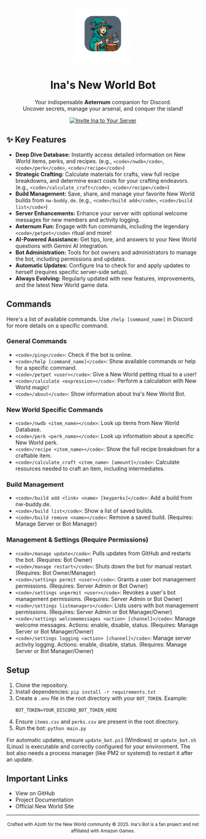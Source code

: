 <p align="center">
  <a href="https://github.com/involvex/ina-discord-bot-">
    <img src="docs/src/images/logo.png" alt="Ina's New World Bot Logo" width="150"/>
  </a>
</p>

<h1 align="center">Ina's New World Bot</h1>

<p align="center">
  Your indispensable <strong>Aeternum</strong> companion for Discord.<br>
  Uncover secrets, manage your arsenal, and conquer the island!
</p>

<p align="center">
  <a href="https://discord.com/oauth2/authorize?client_id=1368579444209352754&scope=bot+applications.commands&permissions=8" target="_blank" rel="noopener">
    <img src="https://img.shields.io/badge/%F0%9F%A4%96%20Invite%20Ina%20to%20Your%20Server-3A6EA5?style=for-the-badge&logo=discord&logoColor=white" alt="Invite Ina to Your Server">
  </a>
</p>

## ✨ Key Features

*   **Deep Dive Database:** Instantly access detailed information on New World items, perks, and recipes. (e.g., `<code>/nwdb</code>`, `<code>/perk</code>`, `<code>/recipe</code>`)
*   **Strategic Crafting:** Calculate materials for crafts, view full recipe breakdowns, and determine exact costs for your crafting endeavors. (e.g., `<code>/calculate_craft</code>`, `<code>/recipe</code>`)
*   **Build Management:** Save, share, and manage your favorite New World builds from `nw-buddy.de`. (e.g., `<code>/build add</code>`, `<code>/build list</code>`)
*   **Server Enhancements:** Enhance your server with optional welcome messages for new members and activity logging.
*   **Aeternum Fun:** Engage with fun commands, including the legendary `<code>/petpet</code>` ritual and more!
*   **AI-Powered Assistance:** Get tips, lore, and answers to your New World questions with Gemini AI integration.
*   **Bot Administration:** Tools for bot owners and administrators to manage the bot, including permissions and updates.
*   **Automatic Updates:** Configure Ina to check for and apply updates to herself (requires specific server-side setup).
*   **Always Evolving:** Regularly updated with new features, improvements, and the latest New World game data.

## Commands

Here's a list of available commands. Use `/help [command_name]` in Discord for more details on a specific command.

### General Commands
*   `<code>/ping</code>`: Check if the bot is online.
*   `<code>/help [command_name]</code>`: Show available commands or help for a specific command.
*   `<code>/petpet <user></code>`: Give a New World petting ritual to a user!
*   `<code>/calculate <expression></code>`: Perform a calculation with New World magic!
*   `<code>/about</code>`: Show information about Ina's New World Bot.

### New World Specific Commands
*   `<code>/nwdb <item_name></code>`: Look up items from New World Database.
*   `<code>/perk <perk_name></code>`: Look up information about a specific New World perk.
*   `<code>/recipe <item_name></code>`: Show the full recipe breakdown for a craftable item.
*   `<code>/calculate_craft <item_name> [amount]</code>`: Calculate resources needed to craft an item, including intermediates.

### Build Management
*   `<code>/build add <link> <name> [keyperks]</code>`: Add a build from nw-buddy.de.
*   `<code>/build list</code>`: Show a list of saved builds.
*   `<code>/build remove <name></code>`: Remove a saved build. (Requires: Manage Server or Bot Manager)

### Management & Settings (Require Permissions)
*   `<code>/manage update</code>`: Pulls updates from GitHub and restarts the bot. (Requires: Bot Owner)
*   `<code>/manage restart</code>`: Shuts down the bot for manual restart. (Requires: Bot Owner/Manager)
*   `<code>/settings permit <user></code>`: Grants a user bot management permissions. (Requires: Server Admin or Bot Owner)
*   `<code>/settings unpermit <user></code>`: Revokes a user's bot management permissions. (Requires: Server Admin or Bot Owner)
*   `<code>/settings listmanagers</code>`: Lists users with bot management permissions. (Requires: Server Admin or Bot Manager/Owner)
*   `<code>/settings welcomemessages <action> [channel]</code>`: Manage welcome messages. Actions: enable, disable, status. (Requires: Manage Server or Bot Manager/Owner)
*   `<code>/settings logging <action> [channel]</code>`: Manage server activity logging. Actions: enable, disable, status. (Requires: Manage Server or Bot Manager/Owner)

## Setup

1.  Clone the repository.
2.  Install dependencies: `pip install -r requirements.txt`
3.  Create a `.env` file in the root directory with your `BOT_TOKEN`. Example:
    ```
    BOT_TOKEN=YOUR_DISCORD_BOT_TOKEN_HERE
    ```
4.  Ensure `items.csv` and `perks.csv` are present in the root directory.
5.  Run the bot: `python main.py`

For automatic updates, ensure `update_bot.ps1` (Windows) or `update_bot.sh` (Linux) is executable and correctly configured for your environment. The bot also needs a process manager (like PM2 or systemd) to restart it after an update.

## Important Links

*   View on GitHub
*   Project Documentation
*   Official New World Site

---

<p align="center">
  <small>Crafted with Azoth for the New World community &copy; 2025. Ina's Bot is a fan project and not affiliated with Amazon Games.</small>
</p>


